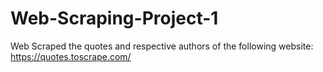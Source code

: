 # Web-Scraping-Project-1
Web Scraped the quotes and respective authors of the following website: https://quotes.toscrape.com/ 
